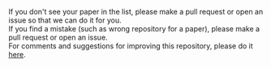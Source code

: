 If you don't see your paper in the list, please make a pull request or open an issue so that we can do it for you.   
If you find a mistake (such as wrong repository for a paper), please make a pull request or open an issue.  
For comments and suggestions for improving this repository, please do it [here](https://github.com/zziz/pwc/issues/1).  